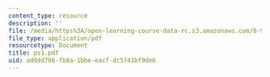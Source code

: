 ```yaml
---
content_type: resource
description: ''
file: /media/https%3A/open-learning-course-data-rc.s3.amazonaws.com/8-942-cosmology-fall-2001/ad0dd786fb8a1bbeeacfdc5741bf9de6_ps1.pdf
file_type: application/pdf
resourcetype: Document
title: ps1.pdf
uid: ad0dd786-fb8a-1bbe-eacf-dc5741bf9de6
---
```

